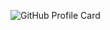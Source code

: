 ![GitHub Profile Card](https://fancy-readme-stats.vercel.app/api?username=Gebuildet&show_icons=true&theme=beach&email=luca@nextfight.net&description=UI/UX%20Designer%20and%20Frontend-Developer&include_all_commits=true&theme=forest)
